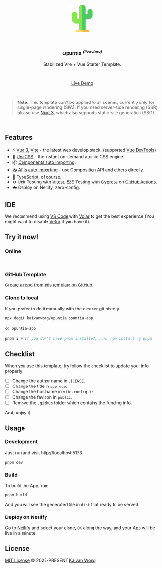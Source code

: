 <p align="center">
  <img width="88px" src="./src/assets/logo.svg" />
</p>

<br/>

<h3 align="center"><b>Opuntia</b> <sup><em>(Preview)</em></sup></h3>

<p align="center">Stabilized Vite + Vue Starter Template.</p>

<br/>

<p align='center'>
  <a target="_blank" href="https://opuntia.netlify.app">Live Demo</a>
</p>

<br/>

> **Note**: This template can't be applied to all scenes, currently only for single-page rendering (SPA). If you need server-side rendering (SSR) please use [Nuxt 3](https://nuxt.com), which also supports static-site generation (SSG).

<br>

## Features

- ⚡️ [Vue 3](https://github.com/vuejs/core), [Vite](https://github.com/vitejs/vite) - the latest web develop stack. (supported [Vue DevTools](https://github.com/vuejs/devtools-next))
- 🎨 [UnoCSS](https://github.com/antfu/unocss) - the instant on-demand atomic CSS engine.
- 📦 [Components auto importing](https://github.com/antfu/unplugin-vue-components).
- 📥 [APIs auto importing](https://github.com/antfu/unplugin-auto-import) - use Composition API and others directly.
- 🦾 TypeScript, of course.
- ⚙️ Unit Testing with [Vitest](https://github.com/vitest-dev/vitest), E2E Testing with [Cypress](https://cypress.io/) on [GitHub Actions](https://github.com/features/actions).
- ☁️ Deploy on Netlify, zero-config.

## IDE

We recommend using [VS Code](https://code.visualstudio.com/) with [Volar](https://github.com/johnsoncodehk/volar) to get the best experience (You might want to disable [Vetur](https://vuejs.github.io/vetur/) if you have it).

## Try it now!

### Online

<a href="https://stackblitz.com/github/kaivanwong/opuntia"><img src="https://developer.stackblitz.com/img/open_in_stackblitz.svg" alt=""></a>

### GitHub Template

[Create a repo from this template on GitHub](https://github.com/kaivanwong/opuntia/generate).

### Clone to local

If you prefer to do it manually with the cleaner git history.

```bash
npx degit kaivanwong/opuntia opuntia-app

cd opuntia-app

pnpm i # If you don't have pnpm installed, run: npm install -g pnpm
```

## Checklist

When you use this template, try follow the checklist to update your info properly:

- [ ] Change the author name in `LICENSE`.
- [ ] Change the title in `app.vue`.
- [ ] Change the hostname in `vite.config.ts`.
- [ ] Change the favicon in `public`.
- [ ] Remove the `.github` folder which contains the funding info.

And, enjoy :)

## Usage

### Development

Just run and visit http://localhost:5173.

```bash
pnpm dev
```

### Build

To build the App, run:

```bash
pnpm build
```

And you will see the generated file in `dist` that ready to be served.

### Deploy on Netlify

Go to [Netlify](https://app.netlify.com/start) and select your clone, `OK` along the way, and your App will be live in a minute.

## License

[MIT License](./LICENSE) © 2022-PRESENT [Kaivan Wong](https://github.com/kaivanwong)
